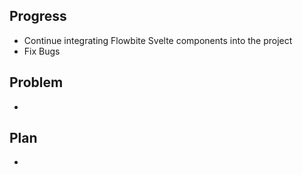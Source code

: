 ## Progress
- Continue integrating Flowbite Svelte components into the project
- Fix Bugs

## Problem
- 

## Plan
- 
